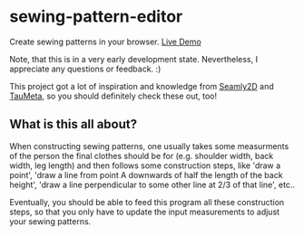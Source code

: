 # sewing-pattern-editor

Create sewing patterns in your browser. [Live
Demo](http://kirchner.github.io/sewing-pattern-editor)

Note, that this is in a very early development state.  Nevertheless,
I appreciate any questions or feedback. :)

This project got a lot of inspiration and knowledge from
[Seamly2D](https://github.com/FashionFreedom/Seamly2D) and
[TauMeta](https://github.com/slspencer/TauMeta), so you should definitely check
these out, too!


## What is this all about?

When constructing sewing patterns, one usually takes some measurments of the
person the final clothes should be for (e.g. shoulder width, back width, leg
length) and then follows some construction steps, like 'draw a point', 'draw
a line from point A downwards of half the length of the back height', 'draw
a line perpendicular to some other line at 2/3 of that line', etc..

Eventually, you should be able to feed this program all these construction
steps, so that you only have to update the input measurements to adjust your
sewing patterns.
